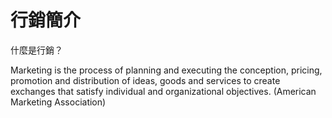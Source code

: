 # 行銷簡介

什麼是行銷？

Marketing is the process of planning and executing the conception, pricing, promotion and distribution of ideas, goods and services to create exchanges that satisfy individual and organizational objectives. (American Marketing Association)
